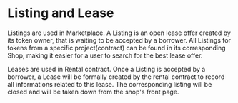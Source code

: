 # Listing and Lease

Listings are used in Marketplace. A Listing is an open lease offer created by its token owner, that is waiting to be accepted by a borrower.  All Listings for tokens from a specific project(contract) can be found in its corresponding Shop, making it easier for a user to search for the best lease offer.

Leases are used in Rental contract. Once a Listing is accepted by a borrower, a Lease will be formally created by the rental contract to record all informations related to this lease. The corresponding listing will be closed and will be taken down from the shop's front page.
